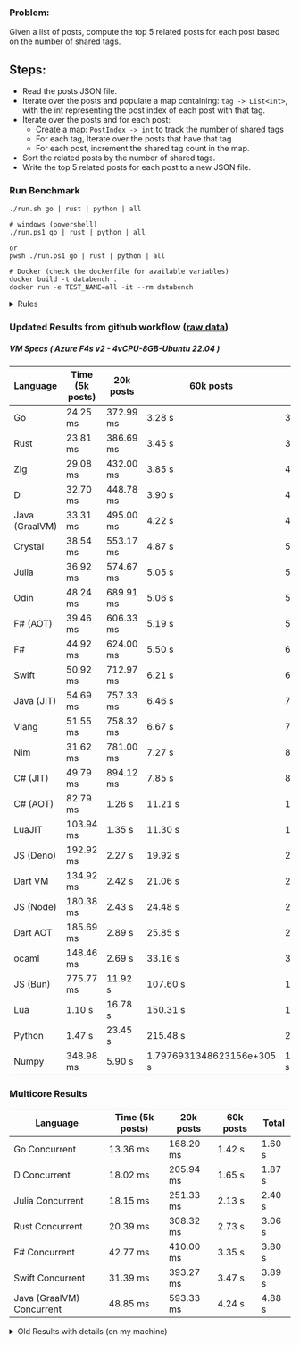 ### Problem:

Given a list of posts, compute the top 5 related posts for each post based on the number of shared tags.

## Steps:

-   Read the posts JSON file.
-   Iterate over the posts and populate a map containing: `tag -> List<int>`, with the int representing the post index of each post with that tag.
-   Iterate over the posts and for each post:
    -   Create a map: `PostIndex -> int` to track the number of shared tags
    -   For each tag, Iterate over the posts that have that tag
    -   For each post, increment the shared tag count in the map.
-   Sort the related posts by the number of shared tags.
-   Write the top 5 related posts for each post to a new JSON file.

### Run Benchmark

```
./run.sh go | rust | python | all

# windows (powershell)
./run.ps1 go | rust | python | all

or
pwsh ./run.ps1 go | rust | python | all

# Docker (check the dockerfile for available variables)
docker build -t databench .
docker run -e TEST_NAME=all -it --rm databench
```

<details>
<summary> Rules </summary>

<h3>No:</h3>

-   FFI (including assembly inlining)
-   Unsafe code blocks
-   Custom benchmarking
-   Disabling runtime checks (bounds etc)
-   Specific hardware targeting

<h3>Must:</h3>

-   Support up to 100,000 posts
-   Parse json at runtime
-   Not hardcode number of posts
-   Support up to 100 tags
-   Use a stable release of the compiler/runtime
-   Represent tags as strings
</details>

### Updated Results from github workflow ([raw data](https://github.com/jinyus/related_post_gen/blob/main/raw_results.md))

##### VM Specs ( Azure F4s v2 - 4vCPU-8GB-Ubuntu 22.04 )

| Language       | Time (5k posts)                       | 20k posts                              | 60k posts                           | Total    |
| -------------- | ------------------------------------- | -------------------------------------- | ----------------------------------- | -------- |
| Go | 24.25 ms | 372.99 ms | 3.28 s | 3.68 s |
| Rust | 23.81 ms | 386.69 ms | 3.45 s | 3.86 s |
| Zig | 29.08 ms | 432.00 ms | 3.85 s | 4.32 s |
| D | 32.70 ms | 448.78 ms | 3.90 s | 4.39 s |
| Java (GraalVM) | 33.31 ms | 495.00 ms | 4.22 s | 4.75 s |
| Crystal | 38.54 ms | 553.17 ms | 4.87 s | 5.47 s |
| Julia | 36.92 ms | 574.67 ms | 5.05 s | 5.66 s |
| Odin | 48.24 ms | 689.91 ms | 5.06 s | 5.80 s |
| F# (AOT) | 39.46 ms | 606.33 ms | 5.19 s | 5.83 s |
| F# | 44.92 ms | 624.00 ms | 5.50 s | 6.17 s |
| Swift | 50.92 ms | 712.97 ms | 6.21 s | 6.98 s |
| Java (JIT) | 54.69 ms | 757.33 ms | 6.46 s | 7.27 s |
| Vlang | 51.55 ms | 758.32 ms | 6.67 s | 7.48 s |
| Nim | 31.62 ms | 781.00 ms | 7.27 s | 8.08 s |
| C# (JIT) | 49.79 ms | 894.12 ms | 7.85 s | 8.79 s |
| C# (AOT) | 82.79 ms | 1.26 s | 11.21 s | 12.56 s |
| LuaJIT | 103.94 ms | 1.35 s | 11.30 s | 12.76 s |
| JS (Deno) | 192.92 ms | 2.27 s | 19.92 s | 22.38 s |
| Dart VM | 134.92 ms | 2.42 s | 21.06 s | 23.62 s |
| JS (Node) | 180.38 ms | 2.43 s | 24.48 s | 27.09 s |
| Dart AOT | 185.69 ms | 2.89 s | 25.85 s | 28.93 s |
| ocaml | 148.46 ms | 2.69 s | 33.16 s | 36.00 s |
| JS (Bun) | 775.77 ms | 11.92 s | 107.60 s | 120.29 s |
| Lua | 1.10 s | 16.78 s | 150.31 s | 168.19 s |
| Python | 1.47 s | 23.45 s | 215.48 s | 240.39 s |
| Numpy | 348.98 ms | 5.90 s | 1.7976931348623156e+305 s | 1.7976931348623156e+305 s |

### Multicore Results

| Language       | Time (5k posts) | 20k posts        | 60k posts        | Total     |
| -------------- | --------------- | ---------------- | ---------------- | --------- |
| Go Concurrent | 13.36 ms | 168.20 ms | 1.42 s | 1.60 s |
| D Concurrent | 18.02 ms | 205.94 ms | 1.65 s | 1.87 s |
| Julia Concurrent | 18.15 ms | 251.33 ms | 2.13 s | 2.40 s |
| Rust Concurrent | 20.39 ms | 308.32 ms | 2.73 s | 3.06 s |
| F# Concurrent | 42.77 ms | 410.00 ms | 3.35 s | 3.80 s |
| Swift Concurrent | 31.39 ms | 393.27 ms | 3.47 s | 3.89 s |
| Java (GraalVM) Concurrent | 48.85 ms | 593.33 ms | 4.24 s | 4.88 s |

<details>
<summary> Old Results with details (on my machine) </summary>

| Language   | Processing Time | Total (+ I/O) | Details                                                                                                                                                                                                                                                                                         |
| ---------- | --------------- | ------------- | ----------------------------------------------------------------------------------------------------------------------------------------------------------------------------------------------------------------------------------------------------------------------------------------------- |
| Rust       | -               | 4.5s          | Initial                                                                                                                                                                                                                                                                                         |
| Rust v2    | -               | 2.60s         | Replace std HashMap with fxHashMap by [phazer99](https://www.reddit.com/r/rust/comments/16plgok/comment/k1rtr4x/?utm_source=share&utm_medium=web2x&context=3)                                                                                                                                   |
| Rust v3    | -               | 1.28s         | Preallocate and reuse map and unstable sort by [vdrmn](https://www.reddit.com/r/rust/comments/16plgok/comment/k1rzo7g/?utm_source=share&utm_medium=web2x&context=3) and [Darksonn](https://www.reddit.com/r/rust/comments/16plgok/comment/k1rzwdx/?utm_source=share&utm_medium=web2x&context=3) |
| Rust v4    | -               | 0.13s         | Use Post index as key instead of Pointer and Binary Heap by [RB5009](https://www.reddit.com/r/rust/comments/16plgok/comment/k1s5ea0/?utm_source=share&utm_medium=web2x&context=3)                                                                                                               |
| Rust v5    | 38ms            | 52ms          | Rm hashing from loop and use vec[count] instead of map[index]count by RB5009                                                                                                                                                                                                                    |
| Rust v6    | 23ms            | 36ms          | Optimized Binary Heap Ops by [scottlamb](https://github.com/jinyus/related_post_gen/pull/12)                                                                                                                                                                                                    |
| Rust Rayon | 9ms             | 22ms          | Parallelize by [masmullin2000](https://github.com/jinyus/related_post_gen/pull/4)                                                                                                                                                                                                               |
| Rust Rayon | 8ms             | 22ms          | Remove comparison out of hot loop                                                                                                                                                                                                                                                               |
| ⠀          | ⠀               | ⠀             | ⠀                                                                                                                                                                                                                                                                                               |
| Go         | -               | 1.5s          | Initial                                                                                                                                                                                                                                                                                         |
| Go v2      | -               | 80ms          | Add rust optimizations                                                                                                                                                                                                                                                                          |
| Go v3      | 56ms            | 70ms          | Use goccy/go-json                                                                                                                                                                                                                                                                               |
| Go v3      | 34ms            | 55ms          | Use generic binaryheap by [DrBlury](https://github.com/jinyus/related_post_gen/pull/7)                                                                                                                                                                                                          |
| Go v4      | 26ms            | 50ms          | Replace binary heap with custom priority queue                                                                                                                                                                                                                                                  |
| Go v5      | 20ms            | 43ms          | Remove comparison out of hot loop                                                                                                                                                                                                                                                               |
| Go Con     | 10ms            | 33ms          | Go concurrency by [tirprox](https://github.com/jinyus/related_post_gen/pull/17) and [DrBlury](https://github.com/jinyus/related_post_gen/pull/8)                                                                                                                                                |
| Go Con v2  | 5ms             | 29ms          | Use arena, use waitgroup, rm binheap by [DrBlury](https://github.com/jinyus/related_post_gen/pull/20)                                                                                                                                                                                           |
| ⠀          | ⠀               | ⠀             | ⠀                                                                                                                                                                                                                                                                                               |
| Python     | -               | 7.81s         | Initial                                                                                                                                                                                                                                                                                         |
| Python v2  | 1.35s           | 1.53s         | Add rust optimizations by [dave-andersen](https://github.com/jinyus/related_post_gen/pull/10)                                                                                                                                                                                                   |
| Numpy      | 0.57s           | 0.85s         | Numpy implementation by [Copper280z](https://github.com/jinyus/related_post_gen/pull/11)                                                                                                                                                                                                        |
| ⠀          | ⠀               | ⠀             | ⠀                                                                                                                                                                                                                                                                                               |
| Crystal    | 50ms            | 96ms          | Inital w/ previous optimizations                                                                                                                                                                                                                                                                |
| Crystal v2 | 33ms            | 72ms          | Replace binary heap with custom priority queue                                                                                                                                                                                                                                                  |
| ⠀          | ⠀               | ⠀             | ⠀                                                                                                                                                                                                                                                                                               |
| Odin       | 110ms           | 397ms         | Ported from golang code                                                                                                                                                                                                                                                                         |
| Odin v2    | 104ms           | 404ms         | Remove comparison out of hot loop                                                                                                                                                                                                                                                               |
| ⠀          | ⠀               | ⠀             | ⠀                                                                                                                                                                                                                                                                                               |
| Dart VM    | 125ms           | 530ms         | Ported from golang code                                                                                                                                                                                                                                                                         |
| Dart bin   | 274ms           | 360ms         | Compiled executable                                                                                                                                                                                                                                                                             |
| ⠀          | ⠀               | ⠀             | ⠀                                                                                                                                                                                                                                                                                               |
| Vlang      | 339ms           | 560ms         | Ported from golang code                                                                                                                                                                                                                                                                         |
| ⠀          | ⠀               | ⠀             | ⠀                                                                                                                                                                                                                                                                                               |
| Zig        | 80ms            | 110ms         | Provided by [akhildevelops](https://github.com/jinyus/related_post_gen/pull/30)                                                                                                                                                                                                                 |

</details>